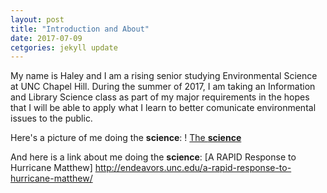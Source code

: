```yaml
---
layout: post
title: "Introduction and About"
date: 2017-07-09
cetgories: jekyll update
---
```

My name is Haley and I am a rising senior studying Environmental Science at UNC Chapel Hill. During the summer of 2017, I am taking an Information and Library Science class as part of my major requirements in the hopes that I will be able to apply what I learn to better comunicate environmental issues to the public.

Here's a picture of me doing the **science**:
! [The **science**]({{haleally.github.io}}/assets/img/Lumberton3.jpg)

And here is a link about me doing the **science**:
[A RAPID Response to Hurricane Matthew] <http://endeavors.unc.edu/a-rapid-response-to-hurricane-matthew/>
